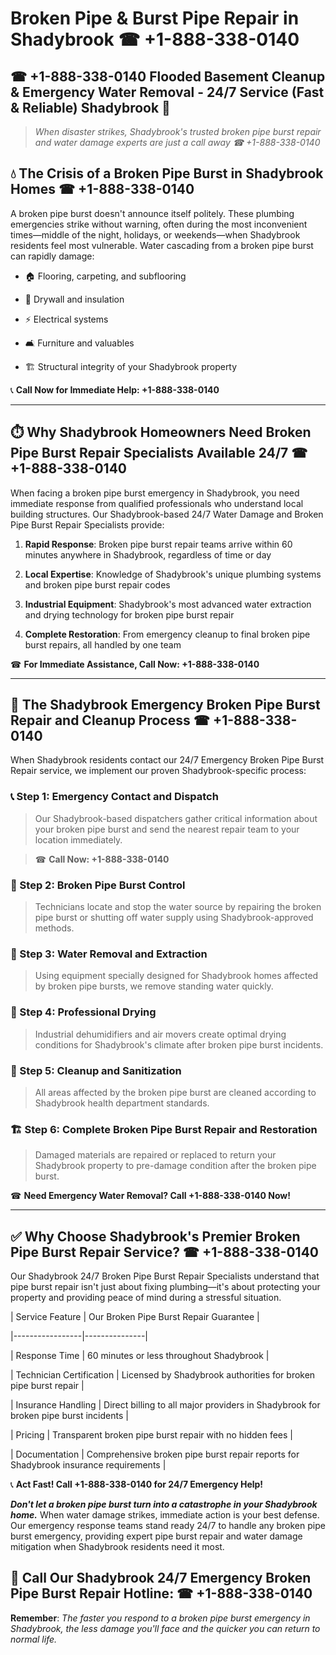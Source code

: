 # Broken Pipe & Burst Pipe Repair in Shadybrook ☎ +1-888-338-0140  
## ☎ +1-888-338-0140 Flooded Basement Cleanup & Emergency Water Removal - 24/7 Service (Fast & Reliable) Shadybrook 🚨  

> *When disaster strikes, Shadybrook's trusted broken pipe burst repair and water damage experts are just a call away ☎ +1-888-338-0140*  

## 💧 The Crisis of a Broken Pipe Burst in Shadybrook Homes ☎ +1-888-338-0140  

A broken pipe burst doesn't announce itself politely. These plumbing emergencies strike without warning, often during the most inconvenient times—middle of the night, holidays, or weekends—when Shadybrook residents feel most vulnerable. Water cascading from a broken pipe burst can rapidly damage:  

* 🏠 Flooring, carpeting, and subflooring  
* 🧱 Drywall and insulation  
* ⚡ Electrical systems  
* 🛋️ Furniture and valuables  
* 🏗️ Structural integrity of your Shadybrook property  

📞 **Call Now for Immediate Help: +1-888-338-0140**  

---  

## ⏱️ Why Shadybrook Homeowners Need Broken Pipe Burst Repair Specialists Available 24/7 ☎ +1-888-338-0140  

When facing a broken pipe burst emergency in Shadybrook, you need immediate response from qualified professionals who understand local building structures. Our Shadybrook-based 24/7 Water Damage and Broken Pipe Burst Repair Specialists provide:  

1. **Rapid Response**: Broken pipe burst repair teams arrive within 60 minutes anywhere in Shadybrook, regardless of time or day  
2. **Local Expertise**: Knowledge of Shadybrook's unique plumbing systems and broken pipe burst repair codes  
3. **Industrial Equipment**: Shadybrook's most advanced water extraction and drying technology for broken pipe burst repair  
4. **Complete Restoration**: From emergency cleanup to final broken pipe burst repairs, all handled by one team  

☎ **For Immediate Assistance, Call Now: +1-888-338-0140**  

---  

## 🔧 The Shadybrook Emergency Broken Pipe Burst Repair and Cleanup Process ☎ +1-888-338-0140  

When Shadybrook residents contact our 24/7 Emergency Broken Pipe Burst Repair service, we implement our proven Shadybrook-specific process:  

### 📞 Step 1: Emergency Contact and Dispatch  
> Our Shadybrook-based dispatchers gather critical information about your broken pipe burst and send the nearest repair team to your location immediately.  
> ☎ **Call Now: +1-888-338-0140**  

### 🚿 Step 2: Broken Pipe Burst Control  
> Technicians locate and stop the water source by repairing the broken pipe burst or shutting off water supply using Shadybrook-approved methods.  

### 🌊 Step 3: Water Removal and Extraction  
> Using equipment specially designed for Shadybrook homes affected by broken pipe bursts, we remove standing water quickly.  

### 💨 Step 4: Professional Drying  
> Industrial dehumidifiers and air movers create optimal drying conditions for Shadybrook's climate after broken pipe burst incidents.  

### 🧼 Step 5: Cleanup and Sanitization  
> All areas affected by the broken pipe burst are cleaned according to Shadybrook health department standards.  

### 🏗️ Step 6: Complete Broken Pipe Burst Repair and Restoration  
> Damaged materials are repaired or replaced to return your Shadybrook property to pre-damage condition after the broken pipe burst.  

☎ **Need Emergency Water Removal? Call +1-888-338-0140 Now!**  

---  

## ✅ Why Choose Shadybrook's Premier Broken Pipe Burst Repair Service? ☎ +1-888-338-0140  

Our Shadybrook 24/7 Broken Pipe Burst Repair Specialists understand that pipe burst repair isn't just about fixing plumbing—it's about protecting your property and providing peace of mind during a stressful situation.  

| Service Feature | Our Broken Pipe Burst Repair Guarantee |  
|-----------------|---------------|  
| Response Time | 60 minutes or less throughout Shadybrook |  
| Technician Certification | Licensed by Shadybrook authorities for broken pipe burst repair |  
| Insurance Handling | Direct billing to all major providers in Shadybrook for broken pipe burst incidents |  
| Pricing | Transparent broken pipe burst repair with no hidden fees |  
| Documentation | Comprehensive broken pipe burst repair reports for Shadybrook insurance requirements |  

📞 **Act Fast! Call +1-888-338-0140 for 24/7 Emergency Help!**  

***Don't let a broken pipe burst turn into a catastrophe in your Shadybrook home.*** When water damage strikes, immediate action is your best defense. Our emergency response teams stand ready 24/7 to handle any broken pipe burst emergency, providing expert pipe burst repair and water damage mitigation when Shadybrook residents need it most.  

## 📱 Call Our Shadybrook 24/7 Emergency Broken Pipe Burst Repair Hotline: ☎ +1-888-338-0140  

**Remember**: *The faster you respond to a broken pipe burst emergency in Shadybrook, the less damage you'll face and the quicker you can return to normal life.*